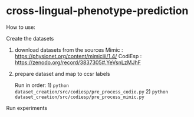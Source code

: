 # cross-lingual-phenotype-prediction



How to use: 

Create the datasets 

1. download datasets from the sources 
Mimic : https://physionet.org/content/mimiciii/1.4/
CodiEsp : https://zenodo.org/record/3837305#.YeVsnLzMJhF 

2. prepare dataset and map to ccsr labels 

    Run in order: 
        1)  `python dataset_creation/src/codiesp/pre_process_codie.py`
        2)  `python dataset_creation/src/codiesp/pre_process_mimic.py`


Run experiments 



    
